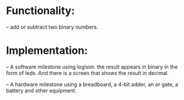 # Functionality:
– add or subtract two binary numbers.

# Implementation:
– A software milestone using logisim.
 the result appears in binary in the form of leds. And there is a screen that shows the result in decimal.

 – A hardware milestone using a breadboard, a 4-bit adder, an or gate, a battery and other equipment.

